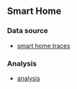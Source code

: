 ## Smart Home

### Data source
- [smart home traces](./originData)

### Analysis
- [analysis](./analysis)

